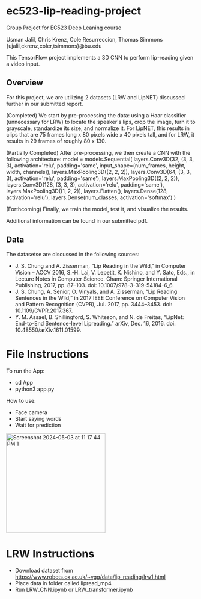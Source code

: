 # ec523-lip-reading-project
Group Project for EC523 Deep Leaning course

Usman Jalil, Chris Krenz, Cole Resurreccion, Thomas Simmons
{ujalil,ckrenz,coler,tsimmons}@bu.edu

This TensorFlow project implements a 3D CNN to perform lip-reading given a video input.


## Overview

For this project, we are utilizing 2 datasets (LRW and LipNET) discussed further in our submitted report.

(Completed) We start by pre-processing the data: using a Haar classifier (unnecessary for LRW) to locate the speaker's lips, crop the image, turn it to grayscale, standardize its size, and normalize it.  For LipNET, this results in clips that are 75 frames long x 80 pixels wide x 40 pixels tall, and for LRW, it results in 29 frames of roughly 80 x 130.

(Partially Completed) After pre-processing, we then create a CNN with the following architecture:
model = models.Sequential(
    layers.Conv3D(32,   (3, 3, 3), activation='relu', padding='same', input_shape=(num_frames, height, width, channels)),
    layers.MaxPooling3D((2, 2, 2)),
    layers.Conv3D(64,   (3, 3, 3), activation='relu', padding='same'),
    layers.MaxPooling3D((2, 2, 2)),
    layers.Conv3D(128,  (3, 3, 3), activation='relu', padding='same'),
    layers.MaxPooling3D((1, 2, 2)), 
    layers.Flatten(),
    layers.Dense(128, activation='relu'),
    layers.Dense(num_classes, activation='softmax')
)

(Forthcoming) Finally, we train the model, test it, and visualize the results.

Additional information can be found in our submitted pdf.

## Data

The datasetse are discussed in the following sources:
  - J. S. Chung and A. Zisserman, “Lip Reading in the Wild,” in Computer Vision –  ACCV 2016, S.-H. Lai, V. Lepetit, K. Nishino, and Y. Sato, Eds., in Lecture Notes in Computer Science. Cham: Springer International Publishing, 2017, pp. 87–103. doi: 10.1007/978-3-319-54184-6_6.
  - J. S. Chung, A. Senior, O. Vinyals, and A. Zisserman, “Lip Reading Sentences in the Wild,” in 2017 IEEE Conference on Computer Vision and Pattern Recognition (CVPR), Jul. 2017, pp. 3444–3453. doi: 10.1109/CVPR.2017.367.
  - Y. M. Assael, B. Shillingford, S. Whiteson, and N. de Freitas, “LipNet: End-to-End Sentence-level Lipreading.” arXiv, Dec. 16, 2016. doi: 10.48550/arXiv.1611.01599.


# File Instructions

To run the App:
- cd App
- python3 app.py

How to use: 
- Face camera
- Start saying words
- Wait for prediction 

<img width="264" alt="Screenshot 2024-05-03 at 11 17 44 PM 1" src="https://github.com/chris-krenz/ec523-lip-reading-project/assets/74789609/bd4d7c17-f51e-443a-beb1-6d070a8b85d2">

# LRW Instructions

- Download dataset from https://www.robots.ox.ac.uk/~vgg/data/lip_reading/lrw1.html
- Place data in folder called lipread_mp4
- Run LRW_CNN.ipynb or LRW_transformer.ipynb

